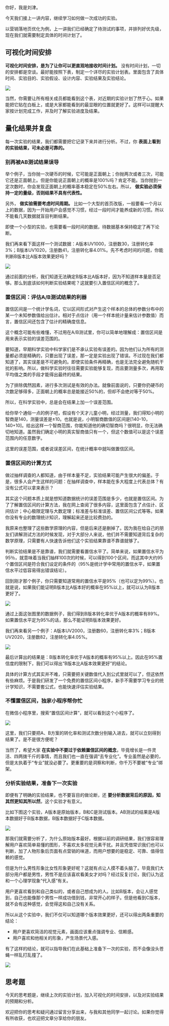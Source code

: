 你好，我是刘津。

今天我们接上一讲内容，继续学习如何做一次成功的实验。

以营销落地页优化为例，上一讲我们已经确定了待测试的事项，并排列好优先级，现在我们就需要制定具体的时间计划了。

## 可视化时间安排

**可视化时间安排，是为了让你可以更直观地接收时间计划。** 没有时间计划，一切的安排都是空谈。最好能按照下表，制定一个详尽的实验计划表。里面包含了具体时间、实验目的、实验假设、设计内容、实验结果及实验结论。

![](https://static001.geekbang.org/resource/image/85/bd/85bbc6b3ce7639e04d678e9f8aee79bd.png?wh=1600*900)

当然，你需要让所有相关成员都能看到这个表，对近期的实验计划了然于心。如果能把它贴在白板上，或是大家都能看到的最显眼的位置就更好了。这样可以提醒大家按计划完成工作，并及时了解实验进度及结果。

## 量化结果并复盘

每一次实验的结果，我们都需要把它记录下来并进行分析。不过，你 **表面上看到的实验结果，可未必是可靠的。**

### 别再被AB测试结果误导

举个例子，当你抛一次硬币的时候，它可能是正面朝上；你抛两次或者三次，可能它还是正面朝上。但是你能说正面朝上的概率是100%吗？肯定不能。当你抛到一定次数时，你会发现正面朝上的概率基本稳定在50%左右。所以， **做实验必须保持一定的量级，否则结果不具有代表性。**

另外， **做实验需要考虑时间周期。** 比如一个大型的首页改版，一般要看一个月以上的数据，因为一开始用户会感觉不习惯，经过一段时间才能养成新的习惯。所以不能看几天数据就盲目判断结果。

即使一个小型的实验，也需要看一段时间的数据，待数据基本保持稳定了再下论断。

我们再来看下面这样一个测试数据：A版本UV1000，注册数30，注册转化率3%；B版本UV1020，注册数41，注册转化率4.01%。先不考虑时间的问题，你能判断B版本比A版本效果更好吗？

![](https://static001.geekbang.org/resource/image/19/20/19166c9de979e19a6d9b01905cf6b620.png?wh=1600*900)

通过前面的分析，我们知道无法确定B版本比A版本好，因为不知道样本量是否足够。那么到底该如何判断实验结果呢？这就要引入置信区间的概念了。

### 置信区间：评估A/B测试结果的利器

置信区间是一个统计学名词，它以区间形式对产生这个样本的总体的参数分布中的某一个未知参数值给出估计。相对于点估计（用一个样本统计量来估计参数值）而言，置信区间还包含了估计的精确度信息。

这个概念可能有些难懂，不过用在A/B测试里，你可以简单地理解成：置信区间是用来表示实验的误差范围的。

要知道，早期科学实验中科学家们是不承认实验有误差的。因为他们认为所有的测量都必须是精确的，只要出现了误差，那一定是实验出现了错误。不过现在我们都知道了，其实误差是不可避免的。即使实验条件再精确，也是无法完全避免随机干扰的影响。所以，做科学实验时往往需要实验能够复现，而且要测量多次，再用取平均值之类的手段才能得出最终的结果。

为了排除偶然因素，进行多次测试是有效的办法。就像前面说的，只要你扔硬币的次数足够得多，正面朝上的概率总是能接近50%的，但却不会绝对等于50%。

所以，在科学实验中，总是会在结果上加一个误差范围。

给你举个通俗一点的例子吧，假设有个天才儿童小明，经过测量，我们得知小明的智商是140，测量误差是±10。也就是说，小明智商数值的区间是\[140-10，140+10\]。给出这样一个智商范围，你能知道他的确切智商吗？很明显，你无法确切地知道。虽然我们确定小明的真实智商值只有一个，但这个数值可以是这个误差范围内的任意数字。

这里的误差范围，或者说误差区间，在统计概率中就叫做置信区间。

### 置信区间的计算方式

做过抽样调查的人都知道，由于样本量不足，实验结果可能产生很大的偏差。于是，很多人会产生这样的问题：在抽样调查中，样本能在多大程度上代表总体？有没有公式可以拿来表示？

其实这个问题本质上就是想知道数据统计的误差范围是多少，也就是置信区间。为了了解置信区间的计算方法，我在网上查阅了很多内容，这里面包含了点估计、区间估计；中心极限定理与大数定理；标准差与标准误差、置信区间公式等等。如果你没有专业的数理统计知识，理解起来还是比较费劲的。

我原来也整理了这些数学原理的内容，但是后来还是删掉了。因为我在给自己的朋友们讲解测试方法的时候发现，对于大部分人来说，他们并不需要知道背后复杂的数学原理，只需要有人快速告诉他们这个实验结果靠谱不靠谱就够了。

判断实验结果是不是靠谱，我们就需要看置信水平了。简单来说，如果置信水平为95％，就意味着当我们抽样100次的时候，可以得到100个区间，而这其中大约95个置信区间是符合我们设定的条件的（95%是统计学中常用的置信水平，如果置信水平过低容易得出错误结论）。

回到刚才那个例子，你只需要知道常用的置信水平是95%（也可以定为99%）。也就是说，如果我们能证明B版本比A版本好的概率在95%以上，就可以认为B版本更好了。

![](https://static001.geekbang.org/resource/image/51/98/514b31080643823750032c3d7d4f0498.png?wh=1600*900)

通过上面这张图里的数据例子，我们得到B版本转化率优于A版本的概率有89%。如果置信水平定为95%的话，那么不能证明B版本效果更好。

我们再来看另一个例子：A版本UV2000，注册数60，注册转化率3%；B版本UV2020，注册数82，注册转化率4.05%。

![](https://static001.geekbang.org/resource/image/11/7e/118e477a2fa00fac05e97c7ab4dc007e.png?wh=1600*900)

最后计算出的结果是：B版本转化率优于A版本的概率有95%以上。因此在95%置信度的限制下，我们可以得出“B版本比A版本效果更好”的结论。

具体的计算方式其实并不难，只需要把关键数值代入到公式里就可以了，但这依然有些麻烦。于是我们研发了一个免费的置信区间小程序，新手不需要学习专业的统计学知识，不需要套公式，也能快速评估实验结果。

### 不懂置信区间，独家小程序帮你忙

在微信小程序里，搜索“置信区间计算”，就可以看到这个小程序了。

![](https://static001.geekbang.org/resource/image/20/e6/203acbd0ac5c0d31b64de4eb91c303e6.png?wh=1600*900)

这里，我们只要把A、B方案的转化率和测试次数分别输入进去，就可以立刻得到结果了。是不是很方便呢？

当然了，希望大家 **在实验中不要过于依赖置信区间的概念**，毕竟增长是一件灵活、四两拨千斤的事情，而且我们也一直在强调“去专业化”。专业虽然是必要的，但是太执着于“专业”就没必要了。更重要的是洞察和判断，你千万不要被“专业”绑架。

### 分析实验结果，准备下一次实验

即便有了明确的实验结果，也不要盲目的做论断，还 **要分析数据背后的原因，知其然更知其所以然**，这个实验才有意义。

比如下图这个实验，A版本是原始版本，B和C是测试版本。AB测试的结果是A版本数据好于B版本数据，B版本数据好于C版本数据。

![](https://static001.geekbang.org/resource/image/86/54/8617b3e7cf5f4ad65f34d8a0a399b154.png?wh=1600*900)

那我们就需要分析了，为什么原始版本最好。根据以前的调研结果，我们很容易理解用户喜欢简单易懂的图形，不喜欢太多视觉元素干扰。并且凭借常识我们也可以判断，加了人物形象后页面有点营销的味道，而用户想要的是稳定、可靠、值得信赖的感觉。

但是为什么男性形象比女性形象更好呢？这就有点让人摸不着头脑了。毕竟我们大部分用户都是男性，男性不是应该喜欢看美女才对吗？经过反复讨论，我们认为这和一个心理学现象“代入感”有关。

用户更喜欢看到和自己类似的，或者自己想成为的人。比如B版本，会让人感觉到，自己也能像那个男性一样成功借到钱，非常开心的样子。但是他看到C版本，就不会有这种感觉，会觉得这和自己没有关系。

所以从这个实验中，我们不仅可以知道哪个版本效果更好，还可以得出两条重要的结论：

- 用户更喜欢简洁的视觉元素，画面应该重点强调专业、信赖感。
- 用户喜欢和他相关的形象，产生场景代入感。

有了这样的结论，就可以指导我们在此基础上准备下一次的实验，而不会像没头苍蝇一样乱打乱撞了。

![](https://static001.geekbang.org/resource/image/71/f3/71babba44f6f066d7a37f82e07468bf3.png?wh=5000*3233)

## 思考题

今天的思考题是，继续上次的实验计划，加入可视化的时间安排，以及对实验结果的预期和分析。

欢迎把你的思考和疑问通过留言分享出来，与我和其他同学一起讨论。如果你觉得有所收获，也欢迎把文章分享给你的朋友。